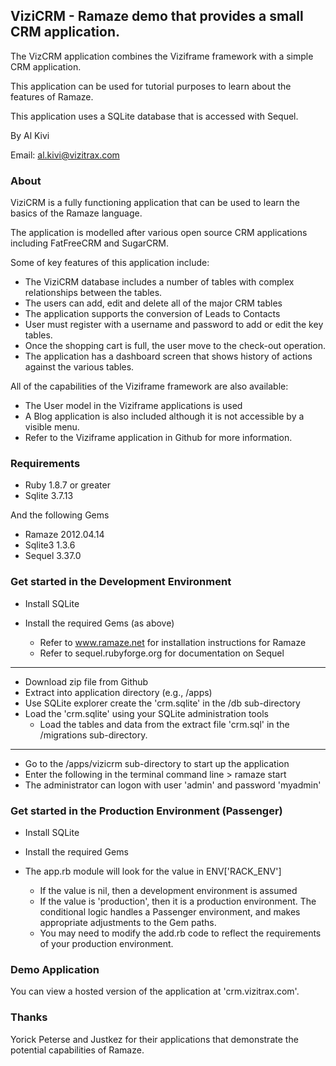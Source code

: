 ## ViziCRM - Ramaze demo that provides a small CRM application. 

The VizCRM application combines the Viziframe framework with a simple CRM application.

This application can be used for tutorial purposes to learn about the features of Ramaze.

This application uses a SQLite database that is accessed with Sequel.  

By Al Kivi

Email: al.kivi@vizitrax.com

### About

ViziCRM is a fully functioning application that can be used to learn the basics of the Ramaze language. 

The application is modelled after various open source CRM applications including FatFreeCRM and SugarCRM.

Some of key features of this application include:

* The ViziCRM database includes a number of tables with complex relationships between the tables.
* The users can add, edit and delete all of the major CRM tables
* The application supports the conversion of Leads to Contacts
* User must register with a username and password to add or edit the key tables.
* Once the shopping cart is full, the user move to the check-out operation.
* The application has a dashboard screen that shows history of actions against the various tables.

All of the capabilities of the Viziframe framework are also available:

* The User model in the Viziframe applications is used
* A Blog application is also included although it is not accessible by a visible menu.
* Refer to the Viziframe application in Github for more information.

### Requirements

* Ruby 1.8.7 or greater
* Sqlite 3.7.13

And the following Gems

* Ramaze 2012.04.14
* Sqlite3 1.3.6
* Sequel 3.37.0

### Get started in the Development Environment

* Install SQLite

* Install the required Gems (as above)
	* Refer to www.ramaze.net for installation instructions for Ramaze
	* Refer to sequel.rubyforge.org for documentation on Sequel

---

* Download zip file from Github
* Extract into application directory (e.g., /apps)
* Use SQLite explorer create the 'crm.sqlite' in the /db sub-directory
* Load the 'crm.sqlite' using your SQLite administration tools
	* Load the tables and data from the extract file 'crm.sql' in the /migrations sub-directory.

---

* Go to the /apps/vizicrm sub-directory to start up the application
* Enter the following in the terminal command line > ramaze start
* The administrator can logon with user 'admin' and password 'myadmin' 

### Get started in the Production Environment (Passenger)

* Install SQLite

* Install the required Gems

* The app.rb module will look for the value in ENV['RACK_ENV']
	* If the value is nil, then a development environment is assumed
	* If the value is 'production', then it is a production environment. The conditional logic handles a Passenger environment, and makes appropriate adjustments to the Gem paths.
	* You may need to modify the add.rb code to reflect the requirements of your production environment.

### Demo Application

You can view a hosted version of the application at 'crm.vizitrax.com'.

### Thanks 

Yorick Peterse and Justkez for their applications that demonstrate the potential capabilities of Ramaze.
